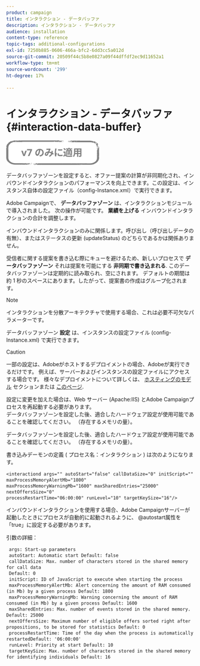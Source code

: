 ```yaml
---
product: campaign
title: インタラクション - データバッファ
description: インタラクション - データバッファ
audience: installation
content-type: reference
topic-tags: additional-configurations
exl-id: 7250b885-0606-466a-bfc2-6dd3cc5a012d
source-git-commit: 20509f44c5b8e0827a09f44dffdf2ec9d11652a1
workflow-type: tm+mt
source-wordcount: '299'
ht-degree: 17%

---
```


# インタラクション - データバッファ{#interaction-data-buffer}

![](../../assets/v7-only.svg)

データバッファゾーンを設定すると、オファー提案の計算が非同期化され、インバウンドインタラクションのパフォーマンスを向上できます。この設定は、インスタンス自体の設定ファイル（config-Instance.xml）で実行できます。

Adobe Campaignで、 **データバッファゾーン** は、インタラクションモジュールで導入されました。 次の操作が可能です。 **業績を上げる** インバウンドインタラクションの合計を調整します。

インバウンドインタラクションのみに関係します。呼び出し（呼び出しデータの有無）、またはステータスの更新 (updateStatus) のどちらであるかは関係ありません。

受信者に関する提案を書き込む際にキューを避けるため、新しいプロセスで **データバッファゾーン** それは提案を可能にする **非同期で書き込まれる**. このデータバッファゾーンは定期的に読み取られ、空にされます。 デフォルトの期間は約 1 秒のスペースにあります。したがって、提案書の作成はグループ化されます。

>[!NOTE]
>
>インタラクションを分散アーキテクチャで使用する場合、これは必要不可欠なパラメーターです。

データバッファゾーン **設定** は、インスタンスの設定ファイル (config-Instance.xml) で実行できます。

>[!CAUTION]
>
>一部の設定は、Adobeがホストするデプロイメントの場合、Adobeが実行できるだけです。 例えば、サーバーおよびインスタンスの設定ファイルにアクセスする場合です。 様々なデプロイメントについて詳しくは、 [ホスティングのモデル](../../installation/using/hosting-models.md) セクションまたは [このページ](../../installation/using/capability-matrix.md).
>
>設定に変更を加えた場合は、Web サーバー (Apache:IIS) とAdobe Campaignプロセスを再起動する必要があります。\
>データバッファゾーンを設定した後、適合したハードウェア設定が使用可能であることを確認してください。 （存在するメモリの量）。


データバッファゾーンを設定した後、適合したハードウェア設定が使用可能であることを確認してください。 （存在するメモリの量）。

書き込みデーモンの定義 ( プロセス名：インタラクション ) は次のようになります。

```
<interactiond args="" autoStart="false" callDataSize="0" initScript="" maxProcessMemoryAlertMb="1800"
maxProcessMemoryWarningMb="1600" maxSharedEntries="25000" nextOffersSize="0"
processRestartTime="06:00:00" runLevel="10" targetKeySize="16"/>
```

インバウンドインタラクションを使用する場合、Adobe Campaignサーバーが起動したときにプロセスが自動的に起動されるように、 @autostart属性を「true」に設定する必要があります。

引数の詳細：

```
 args: Start-up parameters 
 autoStart: Automatic start Default: false 
 callDataSize: Max. number of characters stored in the shared memory for call data
 Default: 0 
 initScript: ID of JavaScript to execute when starting the process 
 maxProcessMemoryAlertMb: Alert concerning the amount of RAM consumed (in Mb) by a given process Default: 1800 
 maxProcessMemoryWarningMb: Warning concerning the amount of RAM consumed (in Mb) by a given process Default: 1600 
 maxSharedEntries: Max. number of events stored in the shared memory. Default: 25000 
 nextOffersSize: Maximum number of eligible offers sorted right after propositions, to be stored for statistics Default: 0 
 processRestartTime: Time of the day when the process is automatically restartedDefault: '06:00:00' 
 runLevel: Priority at start Default: 10 
 targetKeySize: Max. number of characters stored in the shared memory for identifying individuals Default: 16 
```
